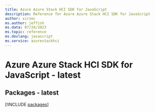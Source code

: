 ```yaml
---
title: Azure Azure Stack HCI SDK for JavaScript
description: Reference for Azure Azure Stack HCI SDK for JavaScript
author: xirzec
ms.author: jeffish
ms.data: 07/24/2023
ms.topic: reference
ms.devlang: javascript
ms.service: azurestackhci
---
```

# Azure Azure Stack HCI SDK for JavaScript - latest
## Packages - latest
[!INCLUDE [packages](azure-stack-hci-index.md)]